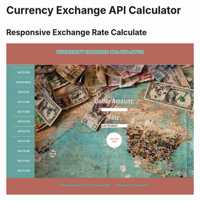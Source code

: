 Currency Exchange API Calculator
===========================

## Responsive Exchange Rate Calculate 

![Site Image](MySite.png)
